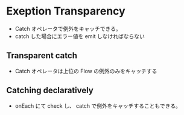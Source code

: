 # Exeption Transparency

- Catch オペレータで例外をキャッチできる。
- catch した場合にエラー値を emit しなければならない

## Transparent catch

- Catch オペレータは上位の Flow の例外のみをキャッチする

## Catching declaratively

- onEach にて check し、 catch で例外をキャッチすることもできる。

